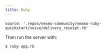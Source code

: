 ```yaml
---
title: Ruby
---
```


```code
source: '.repos/nexmo-community/nexmo-ruby-quickstart/voice/delivery_receipt.rb'
```

Then run the server with:

```
$ ruby app.rb
```
